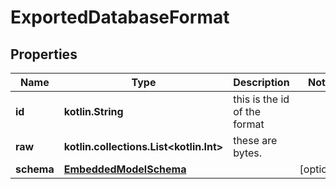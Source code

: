 
# ExportedDatabaseFormat

## Properties
Name | Type | Description | Notes
------------ | ------------- | ------------- | -------------
**id** | **kotlin.String** | this is the id of the format | 
**raw** | **kotlin.collections.List&lt;kotlin.Int&gt;** | these are bytes. | 
**schema** | [**EmbeddedModelSchema**](EmbeddedModelSchema) |  |  [optional]



